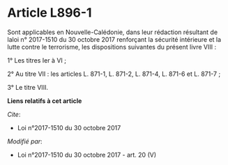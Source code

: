 # Article L896-1

Sont applicables en Nouvelle-Calédonie, dans leur rédaction résultant de laloi n° 2017-1510 du 30 octobre 2017 renforçant la
sécurité intérieure et la lutte contre le terrorisme, les dispositions suivantes du présent livre VIII : 

1° Les titres Ier à VI ; 

2° Au titre VII : les articles L. 871-1, L. 871-2, L. 871-4, L. 871-6 et L. 871-7 ; 

3° Le titre VIII.

**Liens relatifs à cet article**

_Cite_:

  - Loi n°2017-1510 du 30 octobre 2017

_Modifié par_:

  - Loi n°2017-1510 du 30 octobre 2017 - art. 20 (V)
